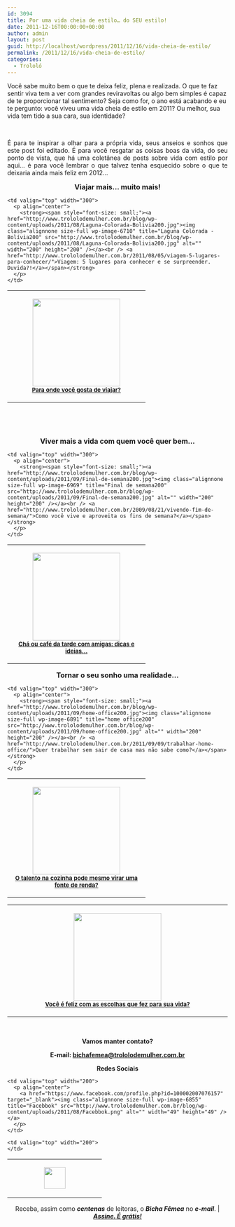 ```yaml
---
id: 3094
title: Por uma vida cheia de estilo… do SEU estilo!
date: 2011-12-16T00:00:00+00:00
author: admin
layout: post
guid: http://localhost/wordpress/2011/12/16/vida-cheia-de-estilo/
permalink: /2011/12/16/vida-cheia-de-estilo/
categories:
  - Trololó
---
```

Você sabe muito bem o que te deixa feliz, plena e realizada. O que te faz sentir viva tem a ver com grandes reviravoltas ou algo bem simples é capaz de te proporcionar tal sentimento? Seja como for, o ano está acabando e eu te pergunto: você viveu uma vida cheia de estilo em 2011? Ou melhor, sua vida tem tido a sua cara, sua identidade?

&nbsp;

<p align="justify">
  É para te inspirar a olhar para a própria vida, seus anseios e sonhos que este post foi editado. É para você resgatar as coisas boas da vida, do seu ponto de vista, que há uma coletânea de posts sobre vida com estilo por aqui… é para você lembrar o que talvez tenha esquecido sobre o que te deixaria ainda mais feliz em 2012…
</p>

<!--more-->

<p align="center">
  <strong><span style="font-size: medium;">Viajar mais… muito mais!</span></strong>
</p>

<table width="600" border="0" cellspacing="0" cellpadding="2">
  <tr>
    <td valign="top" width="300">
      <p align="center">
        <a href="http://www.trololodemulher.com.br/blog/wp-content/uploads/2011/11/VIAGEM-MAPA200.jpg"><img class="alignnone size-full wp-image-8179" title="VIAGEM MAPA200" src="http://www.trololodemulher.com.br/blog/wp-content/uploads/2011/11/VIAGEM-MAPA200.jpg" alt="" width="200" height="200" /></a><br /> <strong><span style="font-size: small;"><a href="http://www.trololodemulher.com.br/2011/11/11/para-onde-voce-gosta-de-viajar/">Para onde você gosta de viajar?</a></span></strong>
      </p>
    </td>
    
    <td valign="top" width="300">
      <p align="center">
        <strong><span style="font-size: small;"><a href="http://www.trololodemulher.com.br/blog/wp-content/uploads/2011/08/Laguna-Colorada-Bolivia200.jpg"><img class="alignnone size-full wp-image-6710" title="Laguna Colorada - Bolívia200" src="http://www.trololodemulher.com.br/blog/wp-content/uploads/2011/08/Laguna-Colorada-Bolivia200.jpg" alt="" width="200" height="200" /></a><br /> <a href="http://www.trololodemulher.com.br/2011/08/05/viagem-5-lugares-para-conhecer/">Viagem: 5 lugares para conhecer e se surpreender. Duvida?!</a></span></strong>
      </p>
    </td>
  </tr>
</table>

&nbsp;

&nbsp;

<p align="center">
  <strong><span style="font-size: medium;">Viver mais a vida com quem você quer bem…</span></strong>
</p>

<table width="600" border="0" cellspacing="0" cellpadding="2">
  <tr>
    <td valign="top" width="300">
      <p align="center">
        <strong><span style="font-size: small;"><a href="http://www.trololodemulher.com.br/blog/wp-content/uploads/2010/06/cha-ou-cafe-da-tarde200.jpg"><img class="alignnone size-full wp-image-4847" title="chá ou café da tarde200" src="http://www.trololodemulher.com.br/blog/wp-content/uploads/2010/06/cha-ou-cafe-da-tarde200.jpg" alt="" width="200" height="200" /></a><br /> <a href="http://www.trololodemulher.com.br/2010/07/12/cha-cafe-da-tarde/">Chá ou café da tarde com amigas: dicas e ideias…</a></span></strong>
      </p>
    </td>
    
    <td valign="top" width="300">
      <p align="center">
        <strong><span style="font-size: small;"><a href="http://www.trololodemulher.com.br/blog/wp-content/uploads/2011/09/Final-de-semana200.jpg"><img class="alignnone size-full wp-image-6969" title="Final de semana200" src="http://www.trololodemulher.com.br/blog/wp-content/uploads/2011/09/Final-de-semana200.jpg" alt="" width="200" height="200" /></a><br /> <a href="http://www.trololodemulher.com.br/2009/08/21/vivendo-fim-de-semana/">Como você vive e aproveita os fins de semana?</a></span></strong>
      </p>
    </td>
  </tr>
</table>

<p align="center">
  <strong><span style="font-size: small;"><strong><span style="font-size: medium;">Tornar o seu sonho uma realidade…</span></strong></span></strong>
</p>

<table width="600" border="0" cellspacing="0" cellpadding="2">
  <tr>
    <td valign="top" width="300">
      <p align="center">
        <strong><span style="font-size: small;"><a href="http://www.trololodemulher.com.br/blog/wp-content/uploads/2011/10/cupcakes-doces-abobrinhas200.jpg"><img class="alignnone size-full wp-image-7002" title="cupcakes - doces abobrinhas200" src="http://www.trololodemulher.com.br/blog/wp-content/uploads/2011/10/cupcakes-doces-abobrinhas200.jpg" alt="" width="200" height="200" /></a><br /> </span><a href="http://www.trololodemulher.com.br/2011/10/07/empreendedorismo-cozinha/"><span style="font-size: small;">O talento na cozinha pode mesmo virar uma fonte de renda?</span></a></strong>
      </p>
    </td>
    
    <td valign="top" width="300">
      <p align="center">
        <strong><span style="font-size: small;"><a href="http://www.trololodemulher.com.br/blog/wp-content/uploads/2011/09/home-office200.jpg"><img class="alignnone size-full wp-image-6891" title="home office200" src="http://www.trololodemulher.com.br/blog/wp-content/uploads/2011/09/home-office200.jpg" alt="" width="200" height="200" /></a><br /> <a href="http://www.trololodemulher.com.br/2011/09/09/trabalhar-home-office/">Quer trabalhar sem sair de casa mas não sabe como?</a></span></strong>
      </p>
    </td>
  </tr>
</table>

<table width="600" border="0" cellspacing="0" cellpadding="2">
  <tr>
    <td valign="top" width="600">
      <p align="center">
        <strong><span style="font-size: small;"><a href="http://www.trololodemulher.com.br/blog/wp-content/uploads/2011/08/escolha200.jpg"><img class="alignnone size-full wp-image-6700" title="escolha200" src="http://www.trololodemulher.com.br/blog/wp-content/uploads/2011/08/escolha200.jpg" alt="" width="200" height="200" /></a><br /> <a href="http://www.trololodemulher.com.br/2011/08/03/voce-e-feliz/">Você é feliz com as escolhas que fez para sua vida?</a></span></strong>
      </p>
    </td>
  </tr>
</table>

&nbsp;

<p align="center">
  <strong>Vamos manter contato?</strong>
</p>

<p align="center">
  <strong>E-mail: <a href="mailto:bichafemea@trololodemulher.com.br">bichafemea@trololodemulher.com.br</a></strong>
</p>

<p align="center">
  <strong>Redes Sociais</strong>
</p>

<table width="600" border="0" cellspacing="0" cellpadding="2">
  <tr>
    <td valign="top" width="200">
      <p align="center">
        <a href="http://twitter.com/#%21/bichafemea" target="_blank"><img class="alignnone size-full wp-image-6857" title="Twitter" src="http://www.trololodemulher.com.br/blog/wp-content/uploads/2011/08/Twitter.png" alt="" width="49" height="49" /></a>
      </p>
    </td>
    
    <td valign="top" width="200">
      <p align="center">
        <a href="https://www.facebook.com/profile.php?id=100002007076157" target="_blank"><img class="alignnone size-full wp-image-6855" title="Facebbok" src="http://www.trololodemulher.com.br/blog/wp-content/uploads/2011/08/Facebbok.png" alt="" width="49" height="49" /></a>
      </p>
    </td>
    
    <td valign="top" width="200">
    </td>
  </tr>
</table>

<p align="center">
  Receba, assim como <strong><em>centenas</em></strong> de leitoras, o <strong><em>Bicha Fêmea</em></strong> no <strong><em>e-mail</em></strong>. | <strong><em><a href="http://feedburner.google.com/fb/a/mailverify?uri=blogbichafemea&loc=pt_BR">Assine. É grátis!</a></em></strong>
</p>